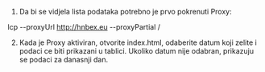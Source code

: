 1. Da bi se vidjela lista podataka potrebno je prvo pokrenuti Proxy:

lcp --proxyUrl http://hnbex.eu --proxyPartial /

2. Kada je Proxy aktiviran, otvorite index.html, odaberite datum koji zelite i podaci ce biti prikazani u tablici. Ukoliko datum nije odabran, prikazuju se podaci za danasnji dan.
